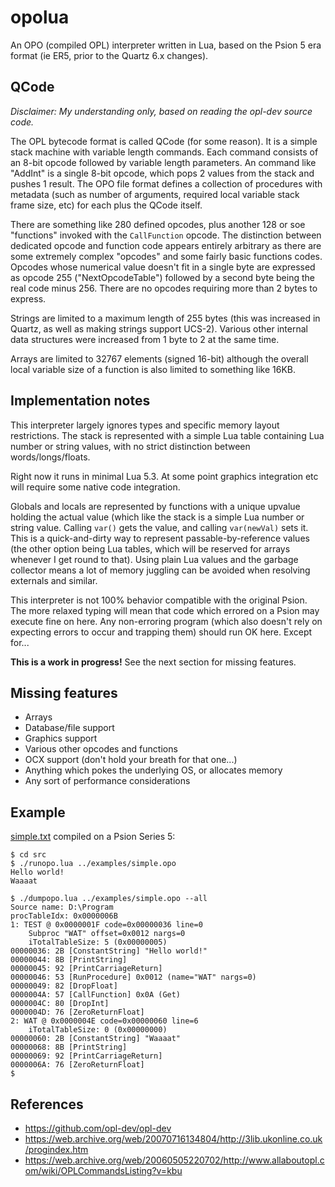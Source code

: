 # opolua

An OPO (compiled OPL) interpreter written in Lua, based on the Psion 5 era format (ie ER5, prior to the Quartz 6.x changes).

## QCode

_Disclaimer: My understanding only, based on reading the opl-dev source code._

The OPL bytecode format is called QCode (for some reason). It is a simple stack machine with variable length commands. Each command consists of an 8-bit opcode followed by variable length parameters. An command like "AddInt" is a single 8-bit opcode, which pops 2 values from the stack and pushes 1 result. The OPO file format defines a collection of procedures with metadata (such as number of arguments, required local variable stack frame size, etc) for each plus the QCode itself.

There are something like 280 defined opcodes, plus another 128 or soe "functions" invoked with the `CallFunction` opcode. The distinction between dedicated opcode and function code appears entirely arbitrary as there are some extremely complex "opcodes" and some fairly basic functions codes. Opcodes whose numerical value doesn't fit in a single byte are expressed as opcode 255 ("NextOpcodeTable") followed by a second byte being the real code minus 256. There are no opcodes requiring more than 2 bytes to express.

Strings are limited to a maximum length of 255 bytes (this was increased in Quartz, as well as making strings support UCS-2). Various other internal data structures were increased from 1 byte to 2 at the same time.

Arrays are limited to 32767 elements (signed 16-bit) although the overall local variable size of a function is also limited to something like 16KB. 

## Implementation notes

This interpreter largely ignores types and specific memory layout restrictions. The stack is represented with a simple Lua table containing Lua number or string values, with no strict distinction between words/longs/floats.

Right now it runs in minimal Lua 5.3. At some point graphics integration etc will require some native code integration.

Globals and locals are represented by functions with a unique upvalue holding the actual value (which like the stack is a simple Lua number or string value. Calling `var()` gets the value, and calling `var(newVal)` sets it. This is a quick-and-dirty way to represent passable-by-reference values (the other option being Lua tables, which will be reserved for arrays whenever I get round to that). Using plain Lua values and the garbage collector means a lot of memory juggling can be avoided when resolving externals and similar.

This interpreter is not 100% behavior compatible with the original Psion. The more relaxed typing will mean that code which errored on a Psion may execute fine on here. Any non-erroring program (which also doesn't rely on expecting errors to occur and trapping them) should run OK here. Except for...

**This is a work in progress!** See the next section for missing features.

## Missing features

* Arrays
* Database/file support
* Graphics support
* Various other opcodes and functions
* OCX support (don't hold your breath for that one...)
* Anything which pokes the underlying OS, or allocates memory
* Any sort of performance considerations

## Example

[simple.txt](examples/simple.txt) compiled on a Psion Series 5:

```
$ cd src
$ ./runopo.lua ../examples/simple.opo 
Hello world!
Waaaat

$ ./dumpopo.lua ../examples/simple.opo --all
Source name: D:\Program
procTableIdx: 0x0000006B
1: TEST @ 0x0000001F code=0x00000036 line=0
    Subproc "WAT" offset=0x0012 nargs=0
    iTotalTableSize: 5 (0x00000005)
00000036: 2B [ConstantString] "Hello world!"
00000044: 8B [PrintString] 
00000045: 92 [PrintCarriageReturn] 
00000046: 53 [RunProcedure] 0x0012 (name="WAT" nargs=0)
00000049: 82 [DropFloat] 
0000004A: 57 [CallFunction] 0x0A (Get)
0000004C: 80 [DropInt] 
0000004D: 76 [ZeroReturnFloat] 
2: WAT @ 0x0000004E code=0x00000060 line=6
    iTotalTableSize: 0 (0x00000000)
00000060: 2B [ConstantString] "Waaaat"
00000068: 8B [PrintString] 
00000069: 92 [PrintCarriageReturn] 
0000006A: 76 [ZeroReturnFloat] 
$
```

## References

* https://github.com/opl-dev/opl-dev
* https://web.archive.org/web/20070716134804/http://3lib.ukonline.co.uk/progindex.htm
* https://web.archive.org/web/20060505220702/http://www.allaboutopl.com/wiki/OPLCommandsListing?v=kbu
